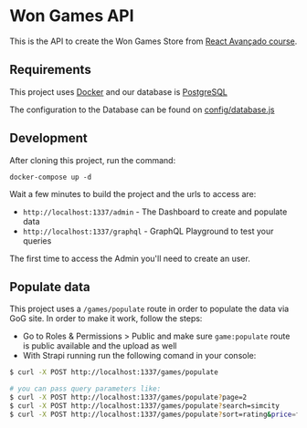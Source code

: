 # Won Games API

This is the API to create the Won Games Store from [React Avançado course](https://reactavancado.com.br/).

## Requirements

This project uses [Docker](https://www.docker.com/) and our database is [PostgreSQL](https://www.postgresql.org/)

The configuration to the Database can be found on [config/database.js](config/database.js)

## Development

After cloning this project, run the command:

```
docker-compose up -d
```

Wait a few minutes to build the project and the urls to access are:

- `http://localhost:1337/admin` - The Dashboard to create and populate data
- `http://localhost:1337/graphql` - GraphQL Playground to test your queries

The first time to access the Admin you'll need to create an user.

## Populate data

This project uses a `/games/populate` route in order to populate the data via GoG site.
In order to make it work, follow the steps:

- Go to Roles & Permissions > Public and make sure `game:populate` route is public available and the upload as well
- With Strapi running run the following comand in your console:

```bash
$ curl -X POST http://localhost:1337/games/populate

# you can pass query parameters like:
$ curl -X POST http://localhost:1337/games/populate?page=2
$ curl -X POST http://localhost:1337/games/populate?search=simcity
$ curl -X POST http://localhost:1337/games/populate?sort=rating&price=free
```
